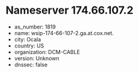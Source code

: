 # Nameserver 174.66.107.2

* as_number: 1819
* name: wsip-174-66-107-2.ga.at.cox.net.
* city: Ocala
* country: US
* organization: DCM-CABLE
* version: Unknown
* dnssec: false
